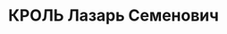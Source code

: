 ---
title: КРОЛЬ Лазарь Семенович
description: "Род. в 1897, Барановичи, еврей, обр.: высшее, член ВКП(б). Проживал:\
  \ Москва, Большой Толмачевский пер., д. 5, кв. 7. Начальник Гл. управления каучуковой\
  \ промышленности Наркомата тяжелой промышленности СССР. \n  Арестован 28.08.1937.\
  \ Обв. в организации теракта на заводе СК-2 в Воронеже в мае 1937 г. и участии в\
  \ антисоветской террористической организации. Приговор: ВК ВС СССР, 25.11.1937 –\
  \ ВМН. Расстрелян 26.11.1937, г.Москва. \n  Реабилитирован ВК ВС СССР 26.05.1956"
---